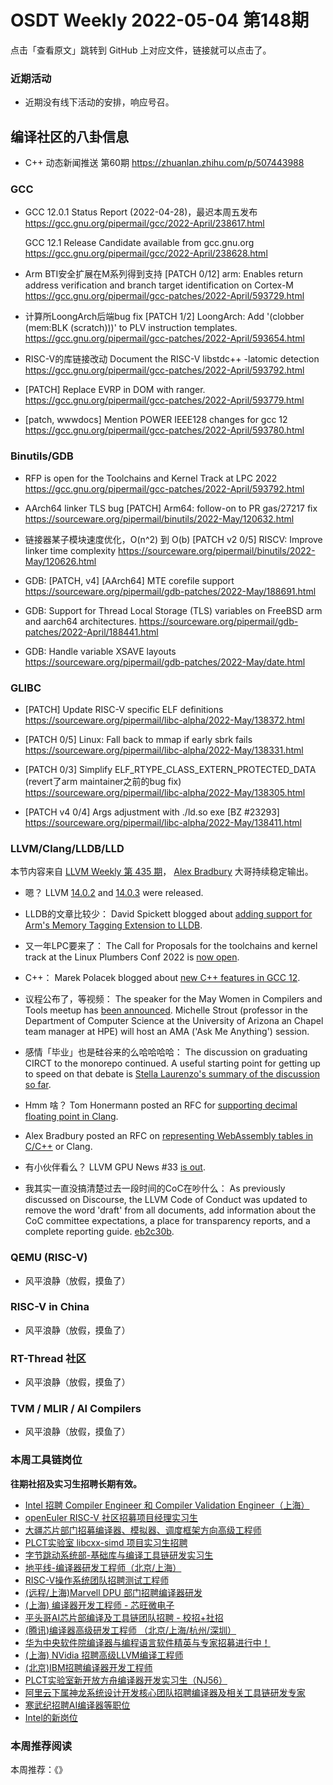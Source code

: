 # OSDT Weekly 2022-05-04 第148期

点击「查看原文」跳转到 GitHub 上对应文件，链接就可以点击了。

### 近期活动

- 近期没有线下活动的安排，响应号召。

## 编译社区的八卦信息

- C++ 动态新闻推送 第60期 https://zhuanlan.zhihu.com/p/507443988

### GCC

- GCC 12.0.1 Status Report (2022-04-28)，最迟本周五发布
  https://gcc.gnu.org/pipermail/gcc/2022-April/238617.html

  GCC 12.1 Release Candidate available from gcc.gnu.org
  https://gcc.gnu.org/pipermail/gcc/2022-April/238628.html

- Arm BTI安全扩展在M系列得到支持
  [PATCH 0/12] arm: Enables return address verification and branch target identification on Cortex-M
  https://gcc.gnu.org/pipermail/gcc-patches/2022-April/593729.html

- 计算所LoongArch后端bug fix
  [PATCH 1/2] LoongArch: Add '(clobber (mem:BLK (scratch)))' to PLV instruction templates.
  https://gcc.gnu.org/pipermail/gcc-patches/2022-April/593654.html

- RISC-V的库链接改动 Document the RISC-V libstdc++ -latomic detection
  https://gcc.gnu.org/pipermail/gcc-patches/2022-April/593792.html

- [PATCH] Replace EVRP in DOM with ranger.
  https://gcc.gnu.org/pipermail/gcc-patches/2022-April/593779.html

- [patch, wwwdocs] Mention POWER IEEE128 changes for gcc 12
  https://gcc.gnu.org/pipermail/gcc-patches/2022-April/593780.html


### Binutils/GDB

- RFP is open for the Toolchains and Kernel Track at LPC 2022
  https://gcc.gnu.org/pipermail/gcc-patches/2022-April/593792.html

- AArch64 linker TLS bug
  [PATCH] Arm64: follow-on to PR gas/27217 fix
  https://sourceware.org/pipermail/binutils/2022-May/120632.html

- 链接器某子模块速度优化，O(n^2) 到 O(b)
  [PATCH v2 0/5] RISCV: Improve linker time complexity
  https://sourceware.org/pipermail/binutils/2022-May/120626.html

- GDB: [PATCH, v4] [AArch64] MTE corefile support
  https://sourceware.org/pipermail/gdb-patches/2022-May/188691.html

- GDB: Support for Thread Local Storage (TLS) variables on FreeBSD arm and aarch64 architectures.
  https://sourceware.org/pipermail/gdb-patches/2022-April/188441.html

- GDB: Handle variable XSAVE layouts
 https://sourceware.org/pipermail/gdb-patches/2022-May/date.html

### GLIBC

- [PATCH] Update RISC-V specific ELF definitions
  https://sourceware.org/pipermail/libc-alpha/2022-May/138372.html

- [PATCH 0/5] Linux: Fall back to mmap if early sbrk fails
  https://sourceware.org/pipermail/libc-alpha/2022-May/138331.html

- [PATCH 0/3] Simplify ELF_RTYPE_CLASS_EXTERN_PROTECTED_DATA
  (revert了arm maintainer之前的bug fix)
  https://sourceware.org/pipermail/libc-alpha/2022-May/138305.html

- [PATCH v4 0/4] Args adjustment with ./ld.so exe [BZ #23293]
  https://sourceware.org/pipermail/libc-alpha/2022-May/138411.html

### LLVM/Clang/LLDB/LLD

本节内容来自 [LLVM Weekly 第 435 期](http://llvmweekly.org/issue/435)，
[Alex Bradbury](https://www.linkedin.com/in/alex-bradbury/) 大哥持续稳定输出。

* 嗯？ LLVM [14.0.2](https://discourse.llvm.org/t/llvm-14-0-2-release/62065) and [14.0.3](https://discourse.llvm.org/t/llvm-14-0-3-release/62133) were released.

* LLDB的文章比较少： David Spickett blogged about [adding support for Arm's Memory Tagging Extension to LLDB](https://www.linaro.org/blog/debugging-memory-tagging-with-lldb-13/).

* 又一年LPC要来了： The Call for Proposals for the toolchains and kernel track at the Linux Plumbers Conf 2022 is [now open](https://discourse.llvm.org/t/cfp-toolchains-and-kernel-track-at-linux-plumbers-conf-2022/62054).

* C++： Marek Polacek blogged about [new C++ features in GCC 12](https://developers.redhat.com/articles/2022/04/25/new-c-features-gcc-12).

* 议程公布了，等视频： The speaker for the May Women in Compilers and Tools meetup has [been announced](https://discourse.llvm.org/t/women-in-compilers-and-tools-may-2022-meetup-ama-with-professor-michelle-strout/62120).  Michelle Strout (professor in the Department of Computer Science at the University of Arizona an Chapel team manager at HPE) will host an AMA ('Ask Me Anything') session.

* 感情「毕业」也是硅谷来的么哈哈哈哈： The discussion on graduating CIRCT to the monorepo continued. A useful starting point for getting up to speed on that debate is [Stella Laurenzo's summary of the discussion so far](https://discourse.llvm.org/t/rfc-graduate-circt-to-monorepo/61890/51).

* Hmm 啥？ Tom Honermann posted an RFC for [supporting decimal floating point in Clang](https://discourse.llvm.org/t/rfc-decimal-floating-point-support-iso-iec-ts-18661-2-and-c23/62152).

* Alex Bradbury posted an RFC on [representing WebAssembly tables in C/C++](https://discourse.llvm.org/t/rfc-webassembly-tables-in-clang/62049) or Clang.

* 有小伙伴看么？ LLVM GPU News #33 [is out](https://discourse.llvm.org/t/llvm-gpu-news-33-april-29-2022/62175).

* 我其实一直没搞清楚过去一段时间的CoC在吵什么： As previously discussed on Discourse, the LLVM Code of Conduct was updated to remove the word 'draft' from all documents, add information about the CoC committee expectations, a place for transparency reports, and a complete reporting guide. [eb2c30b](https://reviews.llvm.org/rGeb2c30b8b357).

### QEMU (RISC-V)

- 风平浪静（放假，摸鱼了）

### RISC-V in China

- 风平浪静（放假，摸鱼了）

### RT-Thread 社区

- 风平浪静（放假，摸鱼了）

### TVM / MLIR / AI Compilers

- 风平浪静（放假，摸鱼了）

### 本周工具链岗位

**往期社招及实习生招聘长期有效。**

- [Intel 招聘 Compiler Engineer 和 Compiler Validation Engineer（上海）](https://mp.weixin.qq.com/s/I3DWxXODNoLRr0kN2xMZLQ)
- [openEuler RISC-V 社区招募项目经理实习生](https://mp.weixin.qq.com/s/ejXV4xLmBOxZ3Oold3TuqQ)
- [大疆芯片部门招募编译器、模拟器、调度框架方向高级工程师](https://mp.weixin.qq.com/s/Wn5NzAtUTwQNXKRvMVQWLA)
- [PLCT实验室 libcxx-simd 项目实习生招聘](https://mp.weixin.qq.com/s/EIVx5cY74GlodirySY97Qw)
- [字节跳动系统部-基础库与编译工具链研发实习生](https://mp.weixin.qq.com/s/DrN1V3laXPapFISf7Nz5ug)
- [地平线-编译器研发工程师（北京/上海）](https://mp.weixin.qq.com/s/MYObl7iWIbyrTz9hCmKWYA)
- [RISC-V操作系统团队招聘测试工程师](https://mp.weixin.qq.com/s/inLFS4pI1F74m_oJ2I7xjQ)
- [(远程/上海)Marvell DPU 部门招聘编译器研发](https://mp.weixin.qq.com/s/B6JjAhF3TZjezD1tjYHDaw)
- [(上海) 编译器开发工程师 - 芯旺微电子](https://mp.weixin.qq.com/s/nqe1-7qffnc0CaejYkpKyw)
- [平头哥AI芯片部编译及工具链团队招聘 - 校招+社招](https://mp.weixin.qq.com/s/kARbXtJotRPCNMrV-yOanA)
- [(腾讯)编译器高级研发工程师 （北京/上海/杭州/深圳）](https://mp.weixin.qq.com/s/DF-2qmHmpKZtJ1djHXM1Ug)
- [华为中央软件院编译器与编程语言软件精英与专家招募进行中！](https://mp.weixin.qq.com/s/VshbvWegM3eCdgK9d6v46A)
- [(上海) NVidia 招聘高级LLVM编译工程师](https://mp.weixin.qq.com/s/y6UmneY-UvzyhEvyCaoyEg)
- [(北京)IBM招聘编译器开发工程师](https://mp.weixin.qq.com/s/B_d1gjyrgncevOGWnV_Jfw)
- [PLCT实验室新开放方舟编译器开发实习生（NJ56）](https://mp.weixin.qq.com/s/lPp5RvjYhpDIGsp-luLzKQ)
- [阿里云下属神龙系统设计开发核心团队招聘编译器及相关工具链研发专家](https://mp.weixin.qq.com/s/h3ELBXBHfNjZCyCRixqnOQ)
- [寒武纪招聘AI编译器等职位](https://mp.weixin.qq.com/s/LWpDXEA2rJ1wx9mr8XoWxw)
- [Intel的新岗位](https://mp.weixin.qq.com/s/xs-deMCI4ob7WX0vIRZMZw)

### 本周推荐阅读

本周推荐：《》
